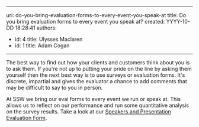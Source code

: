 

---
uri: do-you-bring-evaluation-forms-to-every-event-you-speak-at
title: Do you bring evaluation forms to every event you speak at?
created: YYYY-10-DD 18:28:41
authors:
  - id: 4
    title: Ulysses Maclaren
  - id: 1
    title: Adam Cogan
---




<span class='intro'> <p>​The best way to find out how your clients and customers think about you is to ask them. If you're not up to putting your pride on the line by asking them yourself then the next best way is to use surveys or evaluation forms. It's discrete, impartial and gives the evaluator a chance to add comments that may be difficult to say to you in person.<br></p> </span>

<p>​​At SSW we bring our eval forms to every event we run or speak at. This allows us to reflect on our performance and run some quantitative analysis on the survey results. Take a look at our&#160;<a href="https&#58;//www.ssw.com.au/ssw/standards/forms/SSWEvaluationSurvey.pdf">Speakers and Presentation Evaluation Form</a>.​</p>


